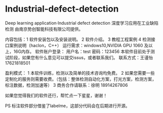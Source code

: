 # Industrial-defect-detection
Deep learning application·Industrial defect detection
深度学习应用在工业缺陷检测
由南京势创智能科技有限公司提供。

内容包括：1 软件安装包以及安装说明。
         2 软件介绍。
         3 教程工程案例
         4 检测接口案例说明（haclon，C++）
运行需求：windows10,NVIDIA GPU 1060 及以上，16G内存。
软件账户登录：
          用户名：test
          密码：123456
本软件目前处于测试阶段，如果您有什么意见可以提交issus，或者联系我们。
联系方式：王谨怡 17621818501

盈利模式：
1 本软件训练，检测以及简单的技术咨询均免费。
2 如果您需要一些定制化的服务则需要收费。（包括：整体检测自动化方案，打光方案，检测方案，标注数据，检测加速等）
3 商务合作请联系：徐明 18914267806

如果您觉得我们的软件还行，帮忙点一下星星，谢谢！

PS 标注软件部分借鉴了labelme，这部分代码会在后期进行开源。

